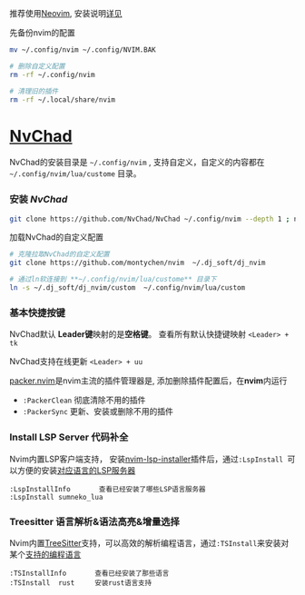 推荐使用[Neovim](https://github.com/neovim/neovim), 安装说明[详见](https://github.com/montychen/nvim/blob/main/Vim_%E5%BF%AB%E9%80%9F%E5%85%A5%E9%97%A8.md)

先备份nvim的配置 
```bash
mv ~/.config/nvim ~/.config/NVIM.BAK

# 删除自定义配置
rm -rf ~/.config/nvim

# 清理旧的插件
rm -rf ~/.local/share/nvim
```

# [NvChad](https://github.com/NvChad/NvChad)
NvChad的安装目录是 `~/.config/nvim` , 支持自定义，自定义的内容都在`~/.config/nvim/lua/custome` 目录。
    

### 安装 *NvChad* 

```bash
git clone https://github.com/NvChad/NvChad ~/.config/nvim --depth 1 ; nvim
```

加载NvChad的自定义配置
```bash
# 克隆拉取NvChad的自定义配置
git clone https://github.com/montychen/nvim  ~/.dj_soft/dj_nvim

# 通过ln软连接到 **~/.config/nvim/lua/custome** 目录下
ln -s ~/.dj_soft/dj_nvim/custom  ~/.config/nvim/lua/custom

```

### 基本快捷按键
NvChad默认 **Leader键**映射的是**空格键**。 查看所有默认快捷键映射 `<Leader> + tk `

NvChad支持在线更新 `<Leader> + uu`


[packer.nvim](https://github.com/wbthomason/packer.nvim)是nvim主流的插件管理器是, 添加删除插件配置后，在**nvim**内运行
- `:PackerClean` 彻底清除不用的插件
- `:PackerSync` 更新、安装或删除不用的插件


### Install LSP Server 代码补全

Nvim内置LSP客户端支持， 安装[nvim-lsp-installer](https://github.com/williamboman/nvim-lsp-installer)插件后，通过`:LspInstall `可以方便的安装[对应语言的LSP服务器](https://github.com/neovim/nvim-lspconfig/blob/master/doc/server_configurations.md)
```
:LspInstallInfo       查看已经安装了哪些LSP语言服务器
:LspInstall sumneko_lua 
```

### Treesitter 语言解析&语法高亮&增量选择
Nvim内置[TreeSitter](https://github.com/nvim-treesitter/nvim-treesitter)支持，可以高效的解析编程语言，通过`:TSInstall`来安装对某个[支持的编程语言](https://github.com/nvim-treesitter/nvim-treesitter#supported-languages)
```
:TSInstallInfo       查看已经安装了那些语言
:TSInstall  rust     安装rust语言支持
```



